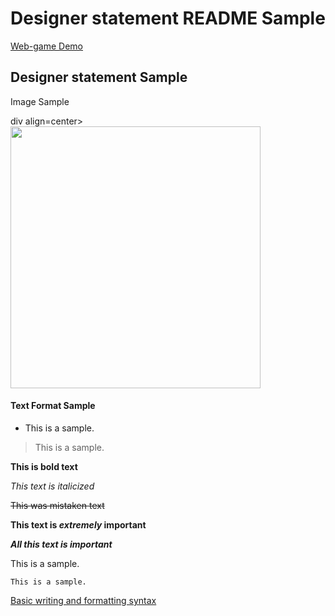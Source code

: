# Designer statement README Sample

[Web-game Demo](https://creativecodingart2210fall2019section2.github.io/creativeCodingGitHub/projectDemo/LastName_FirstName_ART2210_Web-game_Fall2019/index.html)


## Designer statement Sample


Image Sample

div align=center><img width="400" height="419" src=https://github.com/creativeCodingART2210Fall2019Section2/creativeCodingGitHub/raw/master/projectDemo/LastName_FirstName_ART2210_Web-game_Fall2019/hightestScore.png>

<div align=left>
<p>   

#### Text Format Sample

* This is a sample.

> This is a sample.

**This is bold text**

*This text is italicized*

~~This was mistaken text~~

**This text is _extremely_ important**	

***All this text is important***

This is a sample.

    This is a sample.
    
[Basic writing and formatting syntax](https://help.github.com/en/articles/basic-writing-and-formatting-syntax)
